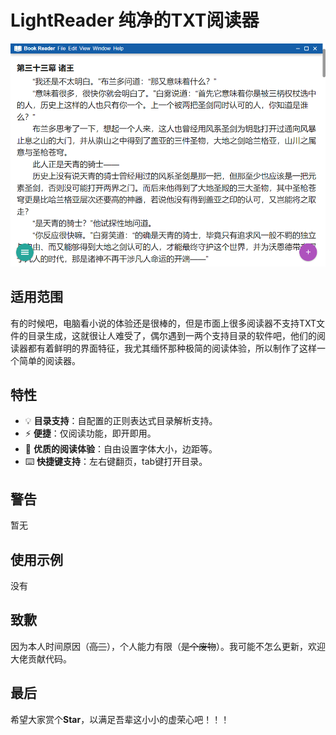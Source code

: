 # LightReader 纯净的TXT阅读器

![doc_home.png](./docs/home01.png)

## 适用范围
有的时候吧，电脑看小说的体验还是很棒的，但是市面上很多阅读器不支持TXT文件的目录生成，这就很让人难受了，偶尔遇到一两个支持目录的软件吧，他们的阅读器都有着鲜明的界面特征，我尤其缅怀那种极简的阅读体验，所以制作了这样一个简单的阅读器。

## 特性
- 💡 **目录支持**：自配置的正则表达式目录解析支持。
- ⚡ **便捷**：仅阅读功能，即开即用。
- 🦋 **优质的阅读体验**：自由设置字体大小，边距等。
- ⌨️ **快捷键支持**：左右键翻页，tab键打开目录。

## 警告
暂无

## 使用示例
没有

## 致歉

因为本人时间原因（~~高三~~），个人能力有限（~~是个废物~~）。我可能不怎么更新，欢迎大佬贡献代码。

## 最后

希望大家赏个**Star**，以满足吾辈这小小的虚荣心吧！！！

